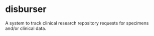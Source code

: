 # disburser
A system to track clinical research repository requests for specimens and/or clinical data.
